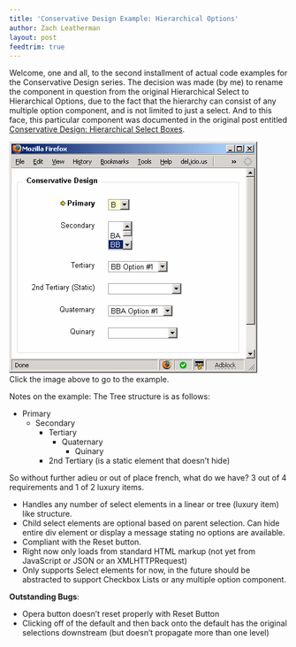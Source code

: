 ```yaml
---
title: 'Conservative Design Example: Hierarchical Options'
author: Zach Leatherman
layout: post
feedtrim: true
---
```


Welcome, one and all, to the second installment of actual code examples for the Conservative Design series. The decision was made (by me) to rename the component in question from the original Hierarchical Select to Hierarchical Options, due to the fact that the hierarchy can consist of any multiple option component, and is not limited to just a select. And to this face, this particular component was documented in the original post entitled [Conservative Design: Hierarchical Select Boxes][1].

 [1]: /web/2007/02/22/conservative-design-hierarchical-select-boxes/

[![Hierarchical Options](/web/wp-content/uploads/2007/03/hierarchical.gif)][3]  
Click the image above to go to the example.

 [3]: http://www.zachleat.com/Projects/valdi/hierarchicalOptions.html "Hierarchical Options"

Notes on the example: The Tree structure is as follows:

*   Primary 
    *   Secondary 
        *   Tertiary 
            *   Quaternary 
                *   Quinary
        *   2nd Tertiary (is a static element that doesn’t hide)

So without further adieu or out of place french, what do we have? 3 out of 4 requirements and 1 of 2 luxury items.

*   Handles any number of select elements in a linear or tree (luxury item) like structure.
*   Child select elements are optional based on parent selection. Can hide entire div element or display a message stating no options are available.
*   Compliant with the Reset button.
*   Right now only loads from standard HTML markup (not yet from JavaScript or JSON or an XMLHTTPRequest)
*   Only supports Select elements for now, in the future should be abstracted to support Checkbox Lists or any multiple option component.

**Outstanding Bugs**:

*   Opera button doesn’t reset properly with Reset Button
*   Clicking off of the default and then back onto the default has the original selections downstream (but doesn’t propagate more than one level)
